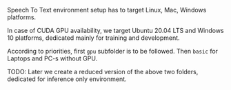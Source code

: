 Speech To Text environment setup has to target Linux, Mac, Windows platforms. 

In case of CUDA GPU availability, we target Ubuntu 20.04 LTS and Windows 10 platforms, dedicated mainly for training and development.

According to priorities, first `gpu` subfolder is to be followed.
Then `basic` for Laptops and PC-s without GPU.

TODO: Later we create a reduced version of the above two folders, dedicated for inference only environment.